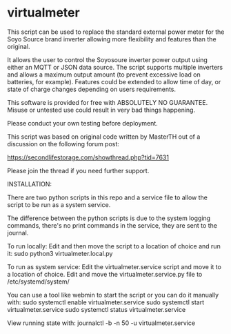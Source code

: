# virtualmeter

This script can be used to replace the standard external power meter for the Soyo Source brand inverter 
allowing more flexibility and features than the original. 

It allows the user to control the Soyosoure inverter power output using either an MQTT or JSON data source. The script supports multiple inverters and allows a maximum output amount (to prevent excessive load on batteries, for example). Features could be extended to allow time of day, or state of charge changes depending on users requirements.

This software is provided for free with ABSOLUTELY NO GUARANTEE. Misuse or untested use could result in very bad things happening.

Please conduct your own testing before deployment.

This script was based on original code written by MasterTH out of a discussion on the following forum post:

https://secondlifestorage.com/showthread.php?tid=7631

Please join the thread if you need further support.

INSTALLATION:

There are two python scripts in this repo and a service file to allow the script to be run as a system service.

The difference between the python scripts is due to the system logging commands, there's no print commands in the service, they are sent to the journal.

To run locally:
Edit and then move the script to a location of choice and run it: sudo python3 virtualmeter.local.py

To run as system service:
Edit the virtualmeter.service script and move it to a location of choice. Edit and move the virtualmeter.service.py file to /etc/systemd/system/

You can use a tool like webmin to start the script or you can do it manually with:
sudo systemctl enable virtualmeter.service
sudo systemctl start virtualmeter.service
sudo systemctl status virtualmeter.service

View running state with: journalctl -b -n 50 -u virtualmeter.service




